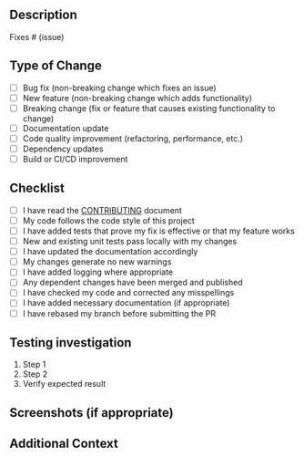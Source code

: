 ## Description

<!-- Please include a summary of the change and which issue it fixes -->
<!-- Include relevant motivation and context -->
<!-- List any dependencies that are required for this change -->

Fixes # (issue)

## Type of Change

<!-- Please delete the options that are not relevant -->

- [ ] Bug fix (non-breaking change which fixes an issue)
- [ ] New feature (non-breaking change which adds functionality)
- [ ] Breaking change (fix or feature that causes existing functionality to change)
- [ ] Documentation update
- [ ] Code quality improvement (refactoring, performance, etc.)
- [ ] Dependency updates
- [ ] Build or CI/CD improvement

## Checklist

<!-- Please delete the options that are not relevant -->

- [ ] I have read the [CONTRIBUTING]() document
- [ ] My code follows the code style of this project
- [ ] I have added tests that prove my fix is effective or that my feature works
- [ ] New and existing unit tests pass locally with my changes
- [ ] I have updated the documentation accordingly
- [ ] My changes generate no new warnings
- [ ] I have added logging where appropriate
- [ ] Any dependent changes have been merged and published
- [ ] I have checked my code and corrected any misspellings
- [ ] I have added necessary documentation (if appropriate)
- [ ] I have rebased my branch before submitting the PR

## Testing investigation

<!-- Please describe the tests that you run to verify your changes -->
<!-- Provide instructions so we can reproduce -->
<!-- Please also list any relevant details for your test configuration -->

1. Step 1
2. Step 2
3. Verify expected result

## Screenshots (if appropriate)

<!-- Add screenshots to help explain your changes -->

## Additional Context

<!-- Add any other context about the PR here -->


